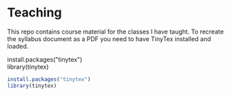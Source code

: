 # Teaching

This repo contains course material for the classes I have taught. To recreate the syllabus document as a PDF you need to have TinyTex installed and loaded. 

install.packages("tinytex")  
library(tinytex)



``` r
install.packages("tinytex")  
library(tinytex)
```

